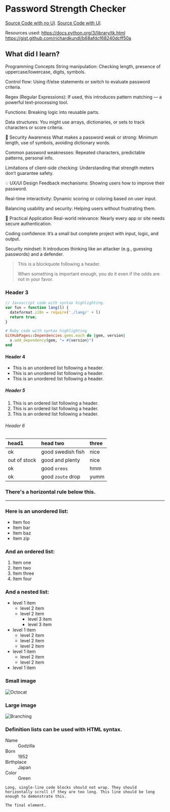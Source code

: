 
# Password Strength Checker
[Source Code with no UI](./Password-Strength-Checker.py).
[Source Code with UI](./UI-Password-Strength-Checker.py).

Resources used:
https://docs.python.org/3/library/tk.html
https://gist.github.com/richardkundl/b68afdcf68240dcff50a

## What did I learn?
 Programming Concepts
String manipulation: Checking length, presence of uppercase/lowercase, digits, symbols.

Control flow: Using if/else statements or switch to evaluate password criteria.

Regex (Regular Expressions): If used, this introduces pattern matching — a powerful text-processing tool.

Functions: Breaking logic into reusable parts.

Data structures: You might use arrays, dictionaries, or sets to track characters or score criteria.

🔐 Security Awareness
What makes a password weak or strong: Minimum length, use of symbols, avoiding dictionary words.

Common password weaknesses: Repeated characters, predictable patterns, personal info.

Limitations of client-side checking: Understanding that strength meters don’t guarantee safety.

💡 UX/UI Design
Feedback mechanisms: Showing users how to improve their password.

Real-time interactivity: Dynamic scoring or coloring based on user input.

Balancing usability and security: Helping users without frustrating them.

🔧 Practical Application
Real-world relevance: Nearly every app or site needs secure authentication.

Coding confidence: It’s a small but complete project with input, logic, and output.

Security mindset: It introduces thinking like an attacker (e.g., guessing passwords) and a defender.



> This is a blockquote following a header.
>
> When something is important enough, you do it even if the odds are not in your favor.

### Header 3

```js
// Javascript code with syntax highlighting.
var fun = function lang(l) {
  dateformat.i18n = require('./lang/' + l)
  return true;
}
```

```ruby
# Ruby code with syntax highlighting
GitHubPages::Dependencies.gems.each do |gem, version|
  s.add_dependency(gem, "= #{version}")
end
```

#### Header 4

*   This is an unordered list following a header.
*   This is an unordered list following a header.
*   This is an unordered list following a header.

##### Header 5

1.  This is an ordered list following a header.
2.  This is an ordered list following a header.
3.  This is an ordered list following a header.

###### Header 6

| head1        | head two          | three |
|:-------------|:------------------|:------|
| ok           | good swedish fish | nice  |
| out of stock | good and plenty   | nice  |
| ok           | good `oreos`      | hmm   |
| ok           | good `zoute` drop | yumm  |

### There's a horizontal rule below this.

* * *

### Here is an unordered list:

*   Item foo
*   Item bar
*   Item baz
*   Item zip

### And an ordered list:

1.  Item one
1.  Item two
1.  Item three
1.  Item four

### And a nested list:

- level 1 item
  - level 2 item
  - level 2 item
    - level 3 item
    - level 3 item
- level 1 item
  - level 2 item
  - level 2 item
  - level 2 item
- level 1 item
  - level 2 item
  - level 2 item
- level 1 item

### Small image

![Octocat](https://github.githubassets.com/images/icons/emoji/octocat.png)

### Large image

![Branching](https://guides.github.com/activities/hello-world/branching.png)


### Definition lists can be used with HTML syntax.

<dl>
<dt>Name</dt>
<dd>Godzilla</dd>
<dt>Born</dt>
<dd>1952</dd>
<dt>Birthplace</dt>
<dd>Japan</dd>
<dt>Color</dt>
<dd>Green</dd>
</dl>

```
Long, single-line code blocks should not wrap. They should horizontally scroll if they are too long. This line should be long enough to demonstrate this.
```

```
The final element.
```
